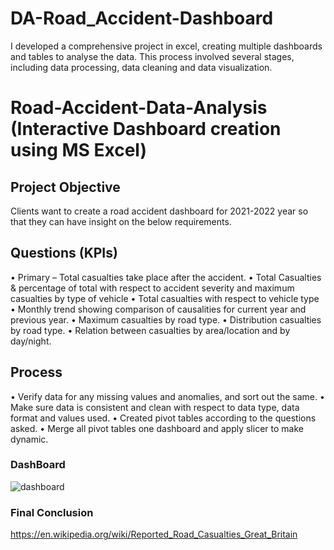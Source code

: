 # DA-Road_Accident-Dashboard
I developed a comprehensive project in excel, creating multiple dashboards and tables to analyse the data. This process involved several stages, including data processing, data cleaning and data visualization.

# Road-Accident-Data-Analysis (Interactive Dashboard creation using MS Excel)
## Project Objective
Clients want to create a road accident dashboard for 2021-2022 year so that they can have insight on the below requirements.

## Questions (KPIs)
•	Primary – Total casualties take place after the accident.
•	Total Casualties & percentage of total with respect to accident severity and maximum casualties by type of vehicle
•	Total casualties with respect to vehicle type
•	Monthly trend showing comparison of causalities for current year and previous year.
•	Maximum casualties by road type.
•	Distribution casualties by road type.
•	Relation between casualties by area/location and by day/night.

## Process
•	Verify data for any missing values and anomalies, and sort out the same.
•	Make sure data is consistent and clean with respect to data type, data format and values used.
•	Created pivot tables according to the questions asked.
•	Merge all pivot tables one dashboard and apply slicer to make dynamic. 

### DashBoard
![dashboard](https://github.com/user-attachments/assets/f589d9a4-0c79-4669-8982-c4536e024d6e)

### Final Conclusion
https://en.wikipedia.org/wiki/Reported_Road_Casualties_Great_Britain 
